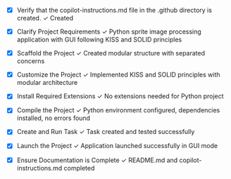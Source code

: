 <!-- Use this file to provide workspace-specific custom instructions to Copilot. For more details, visit https://code.visualstudio.com/docs/copilot/copilot-customization#_use-a-githubcopilotinstructionsmd-file -->
- [x] Verify that the copilot-instructions.md file in the .github directory is created. ✓ Created

- [x] Clarify Project Requirements ✓ Python sprite image processing application with GUI following KISS and SOLID principles
	<!-- Ask for project type, language, and frameworks if not specified. Skip if already provided. -->

- [x] Scaffold the Project ✓ Created modular structure with separated concerns
	<!--
	Ensure that the previous step has been marked as completed.
	Call project setup tool with projectType parameter.
	Run scaffolding command to create project files and folders.
	Use '.' as the working directory.
	If no appropriate projectType is available, search documentation using available tools.
	Otherwise, create the project structure manually using available file creation tools.
	-->

- [x] Customize the Project ✓ Implemented KISS and SOLID principles with modular architecture
	<!--
	Verify that all previous steps have been completed successfully and you have marked the step as completed.
	Develop a plan to modify codebase according to user requirements.
	Apply modifications using appropriate tools and user-provided references.
	Skip this step for "Hello World" projects.
	-->

- [x] Install Required Extensions ✓ No extensions needed for Python project
	<!-- ONLY install extensions provided mentioned in the get_project_setup_info. Skip this step otherwise and mark as completed. -->

- [x] Compile the Project ✓ Python environment configured, dependencies installed, no errors found
	<!--
	Verify that all previous steps have been completed.
	Install any missing dependencies.
	Run diagnostics and resolve any issues.
	Check for markdown files in project folder for relevant instructions on how to do this.
	-->

- [x] Create and Run Task ✓ Task created and tested successfully
	<!--
	Verify that all previous steps have been completed.
	Check https://code.visualstudio.com/docs/debugtest/tasks to determine if the project needs a task. If so, use the create_and_run_task to create and launch a task based on package.json, README.md, and project structure.
	Skip this step otherwise.
	 -->

- [x] Launch the Project ✓ Application launched successfully in GUI mode
	<!--
	Verify that all previous steps have been completed.
	Prompt user for debug mode, launch only if confirmed.
	 -->

- [x] Ensure Documentation is Complete ✓ README.md and copilot-instructions.md completed
	<!--
	Verify that all previous steps have been completed.
	Verify that README.md and the copilot-instructions.md file in the .github directory exists and contains current project information.
	Clean up the copilot-instructions.md file in the .github directory by removing all HTML comments.
	 -->

